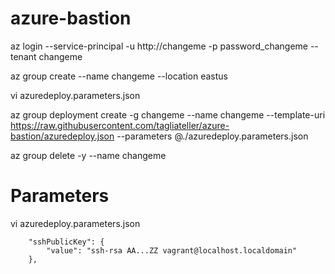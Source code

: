 # azure-bastion

az login --service-principal -u http://changeme -p password_changeme --tenant changeme

az group create --name changeme --location eastus

vi azuredeploy.parameters.json

az group deployment create -g changeme --name changeme --template-uri https://raw.githubusercontent.com/tagliateller/azure-bastion/azuredeploy.json --parameters @./azuredeploy.parameters.json

az group delete -y --name changeme

# Parameters

vi azuredeploy.parameters.json

        "sshPublicKey": {
            "value": "ssh-rsa AA...ZZ vagrant@localhost.localdomain"
        },

